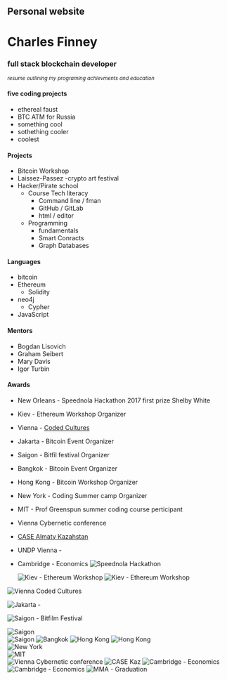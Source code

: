 ## Personal website
# Charles Finney
### full stack blockchain developer 
<sup>_resume outlining my programing achievments and education_</sup>
#### five coding projects 
* ethereal faust
* BTC ATM for Russia
* something cool 
* sothething cooler
* coolest
#### Projects
* Bitcoin Workshop
* Laissez-Passez -crypto art festival
* Hacker/Pirate school
    * Course Tech literacy
        * Command line / fman
        * GitHub / GitLab
        * html / editor
    * Programming
        * fundamentals
        * Smart Conracts
        * Graph Databases
        
 #### Languages 
 * bitcoin
 * Ethereum
   * Solidity 
 * neo4j
   * Cypher
 * JavaScript
 #### Mentors
 * Bogdan Lisovich
 * Graham Seibert
 * Mary Davis
 * Igor Turbin 
#### Awards
* New Orleans - Speednola Hackathon 2017 first prize Shelby White  
* Kiev - Ethereum Workshop Organizer
* Vienna - [Coded Cultures]()   
* Jakarta - Bitcoin Event Organizer
* Saigon - Bitfil festival Organizer  
* Bangkok - Bitcoin Event Organizer
* Hong Kong - Bitcoin Workshop Organizer
* New York - Coding Summer camp Organizer 
* MIT - Prof Greenspun summer coding course perticipant  
* Vienna Cybernetic conference 
* [CASE Almaty Kazahstan](https://youtu.be/BsJHKsAq1oo?t=11m)
* UNDP Vienna - 
* Cambridge - Economics 
   ![Speednola Hackathon](https://github.com/charlesfinney/Finney-website/blob/master/site_images/WINNING%20(1).JPG)  
   
   ![Kiev - Ethereum Workshop](https://github.com/charlesfinney/Finney-website/blob/master/site_images/bitcoinKiev.jpg)
   ![Kiev - Ethereum Workshop](https://github.com/charlesfinney/Finney-website/blob/master/site_images/mekievopera.jpg)
     
![Vienna Coded Cultures](https://github.com/charlesfinney/Finney-website/blob/master/site_images/)  
    
![Jakarta - ](https://github.com/charlesfinney/Finney-website/blob/master/site_images/)

![Saigon - Bitfilm Festival](https://github.com/charlesfinney/Finney-website/blob/master/site_images/2-Vietnam.jpg)  
  
![Saigon](https://github.com/charlesfinney/Finney-website/blob/master/site_images/)  
![Saigon](https://github.com/charlesfinney/Finney-website/blob/master/site_images/SaigonLobby.jpg) 
![Bangkok](https://github.com/charlesfinney/Finney-website/blob/master/site_images/)
![Hong Kong](https://github.com/charlesfinney/Finney-website/blob/master/site_images/hkfinney.jpg)
![Hong Kong](https://github.com/charlesfinney/Finney-website/blob/master/site_images/Finney%20Hong%20Kong%20hands.jpg)  
![New York](https://github.com/charlesfinney/Finney-website/blob/master/site_images/have-briefcase-will-travel.jpg)  
![MIT ](https://github.com/charlesfinney/Finney-website/blob/master/site_images/0mitdomeself-large.jpg)  
![Vienna Cybernetic conference](https://github.com/charlesfinney/Finney-website/blob/master/site_images/Vienna-bar.jpg) 
![CASE Kaz](https://github.com/charlesfinney/Finney-website/blob/master/site_images/finneykazahstan.jpg)
![Cambridge - Economics](https://github.com/charlesfinney/Finney-website/blob/master/site_images/punting2.jpg)
![Cambridge - Economics](https://github.com/charlesfinney/Finney-website/blob/master/site_images/punting3.jpg)
![MMA - Graduation](https://github.com/charlesfinney/Finney-website/blob/master/site_images/Graduation-day.jpg)

